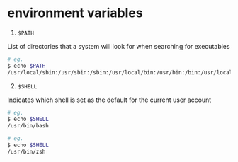 # environment variables

1. `$PATH`

List of directories that a system will look for when searching for executables

```bash
# eg.
$ echo $PATH
/usr/local/sbin:/usr/sbin:/sbin:/usr/local/bin:/usr/bin:/bin:/usr/local/games:/usr/games
```

2. `$SHELL`

Indicates which shell is set as the default for the current user account

```bash
# eg.
$ echo $SHELL
/usr/bin/bash

# eg.
$ echo $SHELL
/usr/bin/zsh
```
